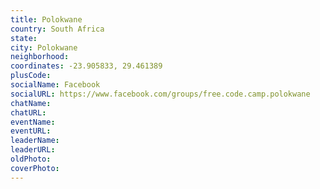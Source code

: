 ```yaml
---
title: Polokwane
country: South Africa
state: 
city: Polokwane
neighborhood: 
coordinates: -23.905833, 29.461389
plusCode:
socialName: Facebook
socialURL: https://www.facebook.com/groups/free.code.camp.polokwane
chatName:
chatURL:
eventName:
eventURL:
leaderName:
leaderURL:
oldPhoto: 
coverPhoto:
---
```

